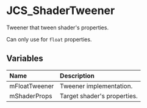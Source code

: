 # JCS_ShaderTweener

Tweener that tween shader's properties.

Can only use for `float` properties.

## Variables

| Name          | Description                 |
|:--------------|:----------------------------|
| mFloatTweener | Tweener implementation.     |
| mShaderProps  | Target shader's properties. |
